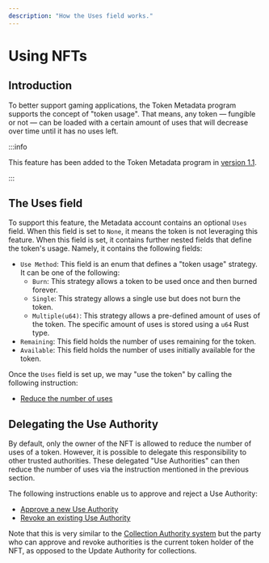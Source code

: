 ```yaml
---
description: "How the Uses field works."
---
```



# Using NFTs

## Introduction

To better support gaming applications, the Token Metadata program supports the concept of "token usage". That means, any token — fungible or not — can be loaded with a certain amount of uses that will decrease over time until it has no uses left.

:::info

This feature has been added to the Token Metadata program in [version 1.1](./changelog/v1.1).

:::

## The Uses field

To support this feature, the Metadata account contains an optional `Uses` field. When this field is set to `None`, it means the token is not leveraging this feature. When this field is set, it contains further nested fields that define the token's usage. Namely, it contains the following fields:

- `Use Method`: This field is an enum that defines a "token usage" strategy. It can be one of the following:
  - `Burn`: This strategy allows a token to be used once and then burned forever.
  - `Single`: This strategy allows a single use but does not burn the token.
  - `Multiple(u64)`: This strategy allows a pre-defined amount of uses of the token. The specific amount of uses is stored using a `u64` Rust type.
- `Remaining`: This field holds the number of uses remaining for the token.
- `Available`: This field holds the number of uses initially available for the token.

Once the `Uses` field is set up, we may "use the token" by calling the following instruction:

- [Reduce the number of uses](./instructions#reduce-the-number-of-uses)

## Delegating the Use Authority

By default, only the owner of the NFT is allowed to reduce the number of uses of a token. However, it is possible to delegate this responsibility to other trusted authorities. These delegated "Use Authorities" can then reduce the number of uses via the instruction mentioned in the previous section.

The following instructions enable us to approve and reject a Use Authority:

- [Approve a new Use Authority](./instructions#approve-a-new-use-authority)
- [Revoke an existing Use Authority](./instructions#revoke-an-existing-use-authority)

Note that this is very similar to the [Collection Authority system](./certified-collections#delegating-the-collection-authority) but the party who can approve and revoke authorities is the current token holder of the NFT, as opposed to the Update Authority for collections.
